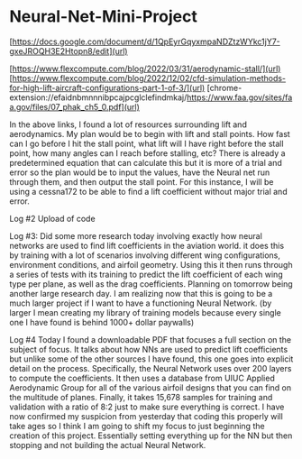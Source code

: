 # Neural-Net-Mini-Project



[https://docs.google.com/document/d/1QpEyrGqyxmpaNDZtzWYkc1jY7-gxeJROQH3E2Htopn8/edit](url)


[https://www.flexcompute.com/blog/2022/03/31/aerodynamic-stall/](url)
[https://www.flexcompute.com/blog/2022/12/02/cfd-simulation-methods-for-high-lift-aircraft-configurations-part-1-of-3/](url)
[chrome-extension://efaidnbmnnnibpcajpcglclefindmkaj/https://www.faa.gov/sites/faa.gov/files/07_phak_ch5_0.pdf](url)

In the above links, I found a lot of resources surrounding lift and aerodynamics. My plan would be to begin with lift and stall points. How fast can I go before I hit the stall point, what lift will I have right before the stall point, how many angles can I reach before stalling, etc? There is already a predetermined equation that can calculate this but it is more of a trial and error so the plan would be to input the values, have the Neural net run through them, and then output the stall point. For this instance, I will be using a cessna172 to be able to find a lift coefficient without major trial and error. 

Log #2 Upload of code

Log #3:
Did some more research today involving exactly how neural networks are used to find lift coefficients in the aviation world. it does this by training with a lot of scenarios involving different wing configurations, environment conditions, and airfoil geometry. Using this it then runs through a series of tests with its training to predict the lift coefficient of each wing type per plane, as well as the drag coefficients. Planning on tomorrow being another large research day. I am realizing now that this is going to be a much larger project if I want to have a functioning Neural Network. (by larger I mean creating my library of training models because every single one I have found is behind 1000+ dollar paywalls)


Log #4
Today I found a downloadable PDF that focuses a full section on the subject of focus. It talks about how NNs are used to predict lift coefficients but unlike some of the other sources I have found, this one goes into explicit detail on the process. Specifically, the Neural Network uses over 200 layers to compute the coefficients. It then uses a database from UIUC Applied Aerodynamic Group for all of the various airfoil designs that you can find on the multitude of planes. Finally, it takes 15,678 samples for training and validation with a ratio of 8:2 just to make sure everything is correct. I have now confirmed my suspicion from yesterday that coding this properly will take ages so I think I am going to shift my focus to just beginning the creation of this project. Essentially setting everything up for the NN but then stopping and not building the actual Neural Network. 
